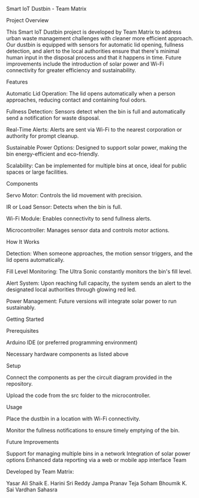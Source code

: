 Smart IoT Dustbin - Team Matrix


Project Overview


This Smart IoT Dustbin project is developed by Team Matrix to address urban waste management challenges with cleaner more
efficient approach. Our dustbin is equipped with sensors for automatic lid opening, fullness detection, and alert to
the local authorities ensure that there's minimal human input in the disposal process and that it happens in time. 
Future improvements include the introduction of solar power and Wi-Fi connectivity for greater efficiency and sustainability.


Features


Automatic Lid Operation: The lid opens automatically when a person approaches, reducing contact and containing foul odors.

Fullness Detection: Sensors detect when the bin is full and automatically send a notification for waste disposal.

Real-Time Alerts: Alerts are sent via Wi-Fi to the nearest corporation or authority for prompt cleanup.

Sustainable Power Options: Designed to support solar power, making the bin energy-efficient and eco-friendly.

Scalability: Can be implemented for multiple bins at once, ideal for public spaces or large facilities.


Components


Servo Motor: Controls the lid movement with precision.

IR or Load Sensor: Detects when the bin is full.

Wi-Fi Module: Enables connectivity to send fullness alerts.

Microcontroller: Manages sensor data and controls motor actions.


How It Works


Detection: When someone approaches, the motion sensor triggers, and the lid opens automatically.

Fill Level Monitoring: The Ultra Sonic constantly monitors the bin's fill level.

Alert System: Upon reaching full capacity, the system sends an alert to the designated local authorities through glowing red led.

Power Management: Future versions will integrate solar power to run sustainably.


Getting Started


Prerequisites


Arduino IDE (or preferred programming environment)

Necessary hardware components as listed above


Setup


Connect the components as per the circuit diagram provided in the repository.

Upload the code from the src folder to the microcontroller.


Usage


Place the dustbin in a location with Wi-Fi connectivity.

Monitor the fullness notifications to ensure timely emptying of the bin.


Future Improvements

Support for managing multiple bins in a network
Integration of solar power options
Enhanced data reporting via a web or mobile app interface
Team

Developed by Team Matrix:

Yasar Ali Shaik
E. Harini Sri Reddy
Jampa Pranav Teja 
Soham Bhoumik
K. Sai Vardhan
Sahasra

